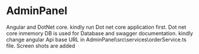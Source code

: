 # AdminPanel
Angular and DotNet core.
kindly run Dot net core application first.
Dot net core inmemory DB is used for Database and swagger documentation.
kindly change angular Api base URL in AdminPanel\src\services\orderService.ts file.
Screen shots are added
